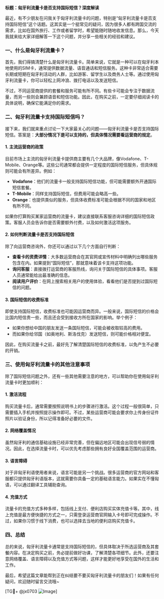 **标题：匈牙利流量卡是否支持国际短信？深度解读**

最近，有不少朋友在问我关于匈牙利流量卡的问题，特别是“匈牙利流量卡是否支持国际短信”这个话题。这其实是一个挺常见的疑问，因为很多人都有跨国交流的需求，比如在国外旅行、工作或者留学时，希望能随时随地收发信息。那么，今天我就来给大家详细解答一下这个问题，并分享一些相关的经验和建议。

### 一、什么是匈牙利流量卡？

首先，我们得搞清楚什么是匈牙利流量卡。简单来说，它就是一种可以在匈牙利本地使用的SIM卡，通常提供数据流量、语音通话和短信服务。这种卡非常适合需要长期或短期在匈牙利活动的人群，比如游客、留学生以及商务人士等。通过使用匈牙利流量卡，你可以轻松上网冲浪、拨打电话以及发送短信。

不过，不同运营商提供的套餐和服务可能有所不同。有些卡可能会专注于数据流量，而另一些则会兼顾语音和短信功能。因此，在购买之前，一定要仔细阅读卡的具体说明，确保它能满足你的需求。

### 二、匈牙利流量卡支持国际短信吗？

接下来，我们就来重点讨论一下大家最关心的问题——匈牙利流量卡是否支持国际短信。答案是：**大部分情况下是可以支持的，但具体情况需要看运营商的规定**。

#### 1. **主流运营商的政策**
目前市场上主流的匈牙利流量卡提供商主要有几个大品牌，像Vodafone、T-Mobile、Orange等。这些公司通常都会提供一定程度的国际短信服务，但具体规则可能会有所差异。例如：
- **Vodafone**：他们的流量卡一般支持国际短信功能，但可能需要额外开通国际短信套餐。
- **T-Mobile**：同样支持国际短信，但费用可能会略高一些。
- **Orange**：也提供类似的服务，但具体收费标准可能会根据不同的国家和地区有所不同。

如果你打算购买某家运营商的流量卡，建议直接联系客服咨询详细的国际短信政策。客服人员会告诉你是否需要额外付费，以及如何激活这项服务。

#### 2. **如何判断流量卡是否支持国际短信**
除了向运营商咨询外，你还可以通过以下几个方面自行判断：
- **查看卡的资费详情**：大多数运营商会在其官网或宣传材料中明确列出哪些服务包含在内。如果提到“国际短信”，那就意味着该卡支持这项功能。
- **询问客服**：直接拨打运营商的客服热线，询问关于国际短信的具体事项。客服人员通常能给出最准确的信息。
- **阅读用户评价**：在网上搜索相关用户的使用体验，看看他们是否提到过国际短信的问题。

#### 3. **国际短信的收费标准**
即使支持国际短信，收费标准也可能因运营商而异。一般来说，国际短信的价格会比国内短信贵一些，而且还会受到接收方所在国家的影响。举个例子：
- 如果你想给中国的朋友发送一条国际短信，可能会被收取较高的费用。
- 而如果你给邻国（如奥地利、斯洛伐克）发送短信，则可能价格相对便宜。

因此，在购买流量卡之前，最好先了解清楚国际短信的收费标准，以免产生不必要的开销。

### 三、使用匈牙利流量卡的其他注意事项

除了国际短信问题之外，还有一些其他需要注意的地方，可以帮助你在使用匈牙利流量卡时更加顺利：

#### 1. **激活流程**
购买流量卡后，通常需要按照说明书上的步骤进行激活。这个过程一般很简单，只需要插入手机并按照提示操作即可。不过，某些运营商可能会要求你上传身份证件照片以验证身份，所以记得准备好必要的文件。

#### 2. **网络覆盖情况**
虽然匈牙利的通信基础设施已经非常完善，但在偏远地区可能会出现信号弱的情况。因此，在选择流量卡时，可以优先考虑那些拥有良好全国覆盖范围的运营商。

#### 3. **语言障碍**
对于非匈牙利语使用者来说，语言可能是另一个挑战。很多运营商的官方网站和客服都只提供匈牙利语版本，这就需要你具备一定的基础语言能力。如果实在不懂匈语，可以通过翻译工具辅助查询。

#### 4. **充值方式**
流量卡的充值方式多种多样，包括线上支付、便利店购买实体充值卡等。其中，线上充值是最方便快捷的方式之一，只需登录运营商官网输入卡号即可完成操作。不过，如果你习惯于线下消费，也可以选择去当地的便利店购买充值卡。

### 四、总结

总的来说，匈牙利流量卡通常是支持国际短信的，但具体取决于所选运营商及其套餐内容。在决定购买之前，务必提前做好功课，了解清楚各项细节。此外，还要注意网络覆盖、语言障碍以及充值方式等问题，这样才能更好地享受在国外的生活和工作。

最后，希望这篇文章能帮到正在纠结要不要买匈牙利流量卡的朋友们！如果有任何疑问，欢迎随时留言交流哦~

[TG💪+ @jx0703 ![Image](https://github.com/user-attachments/assets/dbca1d08-cadb-493c-b0ec-ad6f7a83f270)]